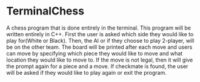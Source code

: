 # TerminalChess
A chess program that is done entirely in the terminal. This program will be written entirely in C++.
First the user is asked which side they would like to play for(White or Black). Then, the AI or if they choose to play 2-player, will be on the other team. The board will be printed after each move and users can move by specifying which piece they would like to move and what location they would like to move to. If the move is not legal, then it will give the prompt again for a piece and a move. If checkmate is found, the user will be asked if they would like to play again or exit the program.
